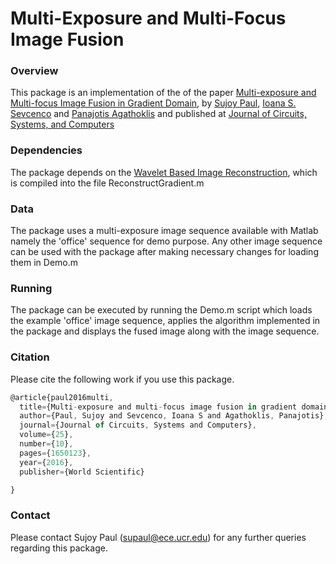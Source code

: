 # Multi-Exposure and Multi-Focus Image Fusion

### Overview
This package is an implementation of the of the paper [Multi-exposure and Multi-focus Image Fusion in Gradient Domain](http://www.worldscientific.com/doi/pdf/10.1142/S0218126616501231), by [Sujoy Paul](http://www.ee.ucr.edu/~supaul/),  [Ioana S. Sevcenco](http://www.ece.uvic.ca/~iss/) and [Panajotis Agathoklis](http://www.ece.uvic.ca/~panagath/) and published at [Journal of Circuits, Systems, and Computers
](http://www.worldscientific.com/worldscinet/jcsc)

### Dependencies
The package depends on the [Wavelet Based Image Reconstruction](http://www.mathworks.com/matlabcentral/fileexchange/48066-wavelet-based-image-reconstruction-from-gradient-data), which is compiled into the file ReconstructGradient.m

### Data
The package uses a multi-exposure image sequence available with Matlab namely the 'office' sequence for demo purpose. Any other image sequence can be used with the package after making necessary changes for loading them in Demo.m

### Running
The package can be executed by running the Demo.m script which loads the example 'office' image sequence, applies the algorithm implemented in the package and displays the fused image along with the image sequence.

### Citation
Please cite the following work if you use this package.
```javascript
@article{paul2016multi,
  title={Multi-exposure and multi-focus image fusion in gradient domain},
  author={Paul, Sujoy and Sevcenco, Ioana S and Agathoklis, Panajotis},
  journal={Journal of Circuits, Systems and Computers},
  volume={25},
  number={10},
  pages={1650123},
  year={2016},
  publisher={World Scientific}

}
```

### Contact
Please contact Sujoy Paul (supaul@ece.ucr.edu) for any further queries regarding this package.




